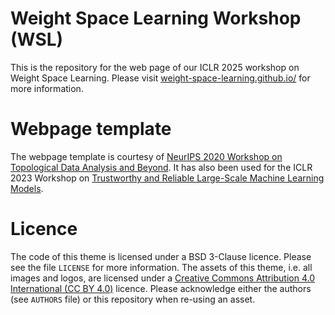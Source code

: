 # Weight Space Learning Workshop (WSL)

This is the repository for the web page of our ICLR 2025 workshop on
Weight Space Learning. Please visit [weight-space-learning.github.io/](https://weight-space-learning.github.io/)
for more information.

# Webpage template 
The webpage template is courtesy of [NeurIPS 2020 Workshop on Topological Data Analysis and Beyond](https://tda-in-ml.github.io/). 
It has also been used for the ICLR 2023 Workshop on [Trustworthy and Reliable Large-Scale Machine Learning Models](https://rtml-iclr2023.github.io/).
 
# Licence

The code of this theme is licensed under a BSD 3-Clause licence. Please
see the file `LICENSE` for more information. The assets of this theme,
i.e. all images and logos, are licensed under a [Creative Commons Attribution
4.0 International (CC BY 4.0)](https://creativecommons.org/licenses/by/4.0/) licence.
Please acknowledge either the authors (see `AUTHORS` file) or this repository
when re-using an asset.
